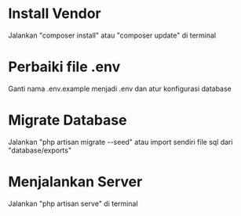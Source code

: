 # Install Vendor
Jalankan "composer install" atau "composer update" di terminal

# Perbaiki file .env
Ganti nama .env.example menjadi .env dan atur konfigurasi database

# Migrate Database
Jalankan "php artisan migrate --seed" atau import sendiri file sql dari "database/exports"

# Menjalankan Server
Jalankan "php artisan serve" di terminal